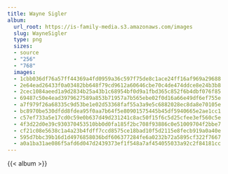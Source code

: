 ```yaml
---
title: Wayne Sigler
album:
  url_root: https://is-family-media.s3.amazonaws.com/images
  slug: WayneSigler
  type: png
  sizes:
  - source
  - "256"
  - "768"
  images:
  - 1cbb036df76a57ff44369a4fd0959a36c597f75de8c1ace24ff16af969a29688
  - 2e64ead26433f0a03482bb648f79cd9612a60646cbe70c4de474ddce8e24b3b8
  - 2cec1084aeed1a9d2834b25a43b1c68954bf0d9a1fbd365c852f6b4dbf076f85
  - 69487c50e4ead3979627589a853b71957a7b565ebe02f0d16a66e49df6ef755e
  - a7f979f26a68335c9d53be1e02d53368faf55a3a9e5c6882028ec8da8e70105e
  - bc8970be530dfdd8fdea95f0aa7b64f5e80901575445b45df5940665e2ae1cc1
  - c57ef733a5e17cd0c59e0b637d49d231241c8ac50f15f6c5d25cfee3ef560c5e
  - 4f3d22d0e39c930370453510bb0d0fa185f2bc708f93886c0e51009704f2bbe7
  - cf21c08e5638c1a4a23b4fdff7ccd8575ce18bad10f5d2115e8fecb919a0a40e
  - 595d7bbc39b16d1d4976858036bdf606377284fe6a0232b72a5895cf322f7667
  - a0a1ba31ae086f5afd6d047d2439373ef1f548a7af454055033a92c2f84181cc
---
```

{{< album >}}
